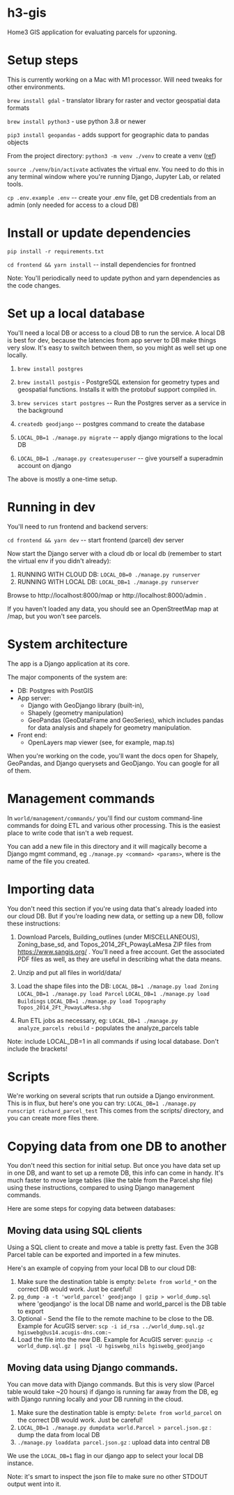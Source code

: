 # h3-gis
Home3 GIS application for evaluating parcels for upzoning.

# Setup steps
This is currently working on a Mac with M1 processor. Will need tweaks for other environments.

`brew install gdal` - translator library for raster and vector geospatial data formats

`brew install python3` - use python 3.8 or newer

`pip3 install geopandas` - adds support for geographic data to pandas objects


From the project directory:
`python3 -m venv ./venv` to create a venv ([ref](https://docs.python.org/3/library/venv.html))

`source ./venv/bin/activate` activates the virtual env. You need to do this in any terminal window where you're running Django, Jupyter Lab, or related tools.

`cp .env.example .env` -- create your .env file, get DB credentials from an admin (only needed for access to a cloud DB)

# Install or update dependencies

`pip install -r requirements.txt`

`cd frontend && yarn install` -- install dependencies for frontned

Note: You'll periodically need to update python and yarn dependencies as the code changes.

# Set up a local database

You'll need a local DB or access to a cloud DB to run the service. A local DB is best for dev, because the latencies from app server to DB make things very slow. It's easy to switch between them, so you might as well set up one locally. 

1. `brew install postgres`

2. `brew install postgis` - PostgreSQL extension for geometry types and geospatial functions. Installs it with the protobuf support compiled in.

3. `brew services start postgres` -- Run the Postgres server as a service in the background

4. `createdb geodjango` -- postgres command to create the database

5. `LOCAL_DB=1 ./manage.py migrate` -- apply django migrations to the local DB

6. `LOCAL_DB=1 ./manage.py createsuperuser` -- give yourself a superadmin account on django

The above is mostly a one-time setup. 

# Running in dev
You'll need to run frontend and backend servers:

`cd frontend && yarn dev` -- start frontend (parcel) dev server

Now start the Django server with a cloud db or local db (remember to start the virtual env if you didn't already):
1. RUNNING WITH CLOUD DB: `LOCAL_DB=0 ./manage.py runserver`
2. RUNNING WITH LOCAL DB: `LOCAL_DB=1 ./manage.py runserver`

Browse to http://localhost:8000/map or http://localhost:8000/admin . 

If you haven't loaded any data, you should see an OpenStreetMap map at /map, but you won't see parcels.

# System architecture

The app is a Django application at its core.

The major components of the system are:

- DB: Postgres with PostGIS
- App server:
    - Django with GeoDjango library (built-in),
    - Shapely (geometry manipulation)
    - GeoPandas (GeoDataFrame and GeoSeries), which includes pandas for data analysis and shapely for geometry manipulation.
- Front end:
    - OpenLayers map viewer (see, for example, map.ts)

When you're working on the code, you'll want the docs open for Shapely, GeoPandas, and Django querysets and GeoDjango. You can google for all of them.


# Management commands

In `world/management/commands/` you'll find our custom command-line commands for
doing ETL and various other processing. This is the easiest place to 
write code that isn't a web request.

You can add a new file in this
directory and it will magically become a Django mgmt command, eg 
`./manage.py <command> <params>`, where <command> is the name of the file you 
created.

# Importing data

You don't need this section if you're using data that's already loaded into our cloud DB. 
But if you're loading new data, or setting up a new DB, follow these instructions:

1. Download Parcels, Building_outlines (under MISCELLANEOUS), Zoning_base_sd, and Topos_2014_2Ft_PowayLaMesa ZIP files from https://www.sangis.org/ . You'll need a free account. Get the associated PDF files as well, as they are useful in describing what the data means.
2. Unzip and put all files in world/data/  
3. Load the shape files into the DB:
`LOCAL_DB=1 ./manage.py load Zoning`
`LOCAL_DB=1 ./manage.py load Parcel`
`LOCAL_DB=1 ./manage.py load Buildings`
`LOCAL_DB=1 ./manage.py load Topography Topos_2014_2Ft_PowayLaMesa.shp`

4. Run ETL jobs as necessary, eg:
`LOCAL_DB=1 ./manage.py analyze_parcels rebuild` - populates the analyze_parcels table

Note: include LOCAL_DB=1 in all commands if using local database. Don't include the brackets!


# Scripts

We're working on several scripts that run outside a Django environment. This is in flux, but here's one you can try:
`LOCAL_DB=1 ./manage.py runscript richard_parcel_test`
This comes from the scripts/ directory, and you can create more files there.

# Copying data from one DB to another

You don't need this section for initial setup. But once you have data set up in one DB, and want to set up a remote DB, this info can come in handy. It's much faster to move large tables (like the table from the Parcel.shp file) using these instructions, compared to using Django management commands. 

Here are some steps for copying data between databases:

## Moving data using SQL clients
Using a SQL client to create and move a table is pretty fast. Even the 3GB Parcel
table can be exported and imported in a few minutes.

Here's an example of copying from your local DB to our cloud DB:
1. Make sure the destination table is empty: `Delete from world_*` on the correct DB would work. Just be careful!
2. `pg_dump -a -t 'world_parcel' geodjango | gzip > world_dump.sql` where 'geodjango' is the local DB name and world_parcel is the DB table to export
4. Optional - Send the file to the remote machine to be close to the DB. Example for AcuGIS server:
    `scp -i id_rsa ../world_dump.sql.gz hgiswebg@us14.acugis-dns.com:~`
6. Load the file into the new DB. Example for AcuGIS server:
    `gunzip -c world_dump.sql.gz | psql -U hgiswebg_nils hgiswebg_geodjango`

## Moving data using Django commands. 
You can move data with Django commands. But this is very slow (Parcel table would take ~20 hours) if django is running far away from the DB, eg
with Django running locally and your DB running in the cloud.
1. Make sure the destination table is empty: `Delete from world_parcel` on the correct DB would work. Just be careful!
2. `LOCAL_DB=1 ./manage.py dumpdata world.Parcel > parcel.json.gz` : dump the data from local DB
3. `./manage.py loaddata parcel.json.gz` : upload data into central DB

We use the `LOCAL_DB=1` flag in our django app to select your local DB instance. 

Note: it's smart to inspect the json file to make sure no other STDOUT output
went into it.
